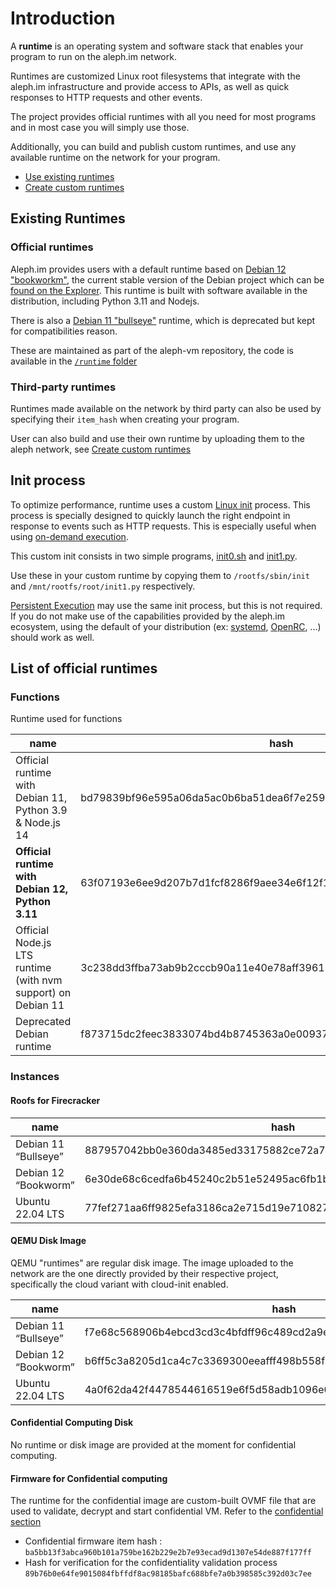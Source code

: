 # Introduction

A **runtime** is an operating system and software stack that enables your program to run on the aleph.im network.

Runtimes are customized Linux root filesystems that integrate with the aleph.im infrastructure and provide access to
APIs, as well as quick responses to HTTP requests and other events.

The project provides official runtimes with all you need for most programs and in most case you will simply use those.

Additionally, you can build and publish custom runtimes, and use any available runtime on the network for your program.

- [Use existing runtimes](#existing-runtimes)
- [Create custom runtimes](./custom.md)

## Existing Runtimes
### Official runtimes

Aleph.im provides users with a default runtime based on [Debian 12 "bookworkm"](https://wiki.debian.org/DebianBookworm),
the current stable version of the Debian project which can
be [found on the Explorer](https://explorer.aleph.im/address/ETH/0x101d8D16372dBf5f1614adaE95Ee5CCE61998Fc9/message/STORE/63f07193e6ee9d207b7d1fcf8286f9aee34e6f12f101d2ec77c1229f92964696).
This runtime is built with software available in the distribution, including Python 3.11 and Nodejs.

There is also a [Debian 11 "bullseye"](https://wiki.debian.org/DebianBullseye) runtime, which is deprecated but kept for compatibilities reason.

These are maintained as part of the aleph-vm  repository, the code is available in the [`/runtime` folder](https://github.com/aleph-im/aleph-vm/tree/main/runtimes) 

[//]: # (Not available yet)

[//]: # (### Official minimal runtime for binaries &#40;Rust, Go, ...&#41;)

[//]: # ()

[//]: # (This official minimal runtime is designed to run Linux binaries quickly and efficiently. It is built on a minimal)

[//]: # (system, and does not include interpreters or virtual machines for popular programming languages. This makes launching)

[//]: # (# &#40;binaries fast and efficient.&#41;)

### Third-party runtimes

Runtimes made available on the network by third party can also be used by specifying their `item_hash` when creating your program.

User can also build and use their own runtime by uploading them to the aleph network, see  [Create custom runtimes](./custom.md)

##  Init process

To optimize performance, runtime uses a custom [Linux init](https://en.wikipedia.org/wiki/Init) process. This
process is specially designed to quickly launch the right endpoint in response to events such as HTTP requests. This is
especially useful when using [on-demand execution](../index.md#on-demand-execution).

This custom init consists in two simple programs, [init0.sh](https://raw.githubusercontent.com/aleph-im/aleph-vm/main/runtimes/aleph-alpine-3.13-python/init0.sh) and [init1.py](https://raw.githubusercontent.com/aleph-im/aleph-vm/main/runtimes/aleph-alpine-3.13-python/init1.py).

Use these in your custom runtime by copying them to `/rootfs/sbin/init` and 
`/mnt/rootfs/root/init1.py` respectively.

[Persistent Execution](../index.md#persistent-execution) may use the same init process, but this is not required. If you do not make use
of the capabilities provided by the aleph.im ecosystem, using the default of your distribution 
(ex: [systemd](https://systemd.io/), [OpenRC](https://github.com/OpenRC/openrc), ...) should work as well.

## List of official runtimes



### Functions
Runtime used for functions

| name                                                         | hash                                                                | filesystem |
|--------------------------------------------------------------|---------------------------------------------------------------------|------------|
| Official runtime with Debian 11, Python 3.9 & Node.js 14     | bd79839bf96e595a06da5ac0b6ba51dea6f7e2591bb913deccded04d831d29f4    | ext4       |
| **Official runtime with Debian 12, Python 3.11**             | 63f07193e6ee9d207b7d1fcf8286f9aee34e6f12f101d2ec77c1229f92964696    | ext4       |
| Official Node.js LTS runtime (with nvm support) on Debian 11 | 3c238dd3ffba73ab9b2cccb90a11e40e78aff396152de922a6d794a0a65a305e    | ext4       |
| Deprecated Debian runtime                                    | f873715dc2feec3833074bd4b8745363a0e0093746b987b4c8191268883b2463    | ext4       |


[//]: # (Web and current SDK)
[//]: # (`63f07193e6ee9d207b7d1fcf8286f9aee34e6f12f101d2ec77c1229f92964696`)
[//]: # (Old doc)
[//]: # (`bd79839bf96e595a06da5ac0b6ba51dea6f7e2591bb913deccded04d831d29f4`)
[//]: # (Old one in the SDK)
[//]: # (`f873715dc2feec3833074bd4b8745363a0e0093746b987b4c8191268883b2463`)

### Instances

#### Roofs for Firecracker
| name                 | hash                                                             | filesystem |
|----------------------|------------------------------------------------------------------|------------|
| Debian 11 “Bullseye” | 887957042bb0e360da3485ed33175882ce72a70d79f1ba599400ff4802b7cee7 | BTRFS      |
| Debian 12 “Bookworm” | 6e30de68c6cedfa6b45240c2b51e52495ac6fb1bd4b36457b3d5ca307594d595 | BTRFS      |
| Ubuntu 22.04 LTS     | 77fef271aa6ff9825efa3186ca2e715d19e7108279b817201c69c34cedc74c27 | BTRFS      |


#### QEMU Disk Image
QEMU "runtimes" are regular disk image. The image uploaded to the network are the one directly provided by their respective project, specifically the cloud variant with cloud-init enabled.

| name                 | hash                                                             | filesystem |
|----------------------|------------------------------------------------------------------|------------|
| Debian 11 “Bullseye” | f7e68c568906b4ebcd3cd3c4bfdff96c489cd2a9ef73ba2d7503f244dfd578de | disk img   |
| Debian 12 “Bookworm” | b6ff5c3a8205d1ca4c7c3369300eeafff498b558f71b851aa2114afd0a532717 | disk img   |
| Ubuntu 22.04 LTS     | 4a0f62da42f4478544616519e6f5d58adb1096e069b392b151d47c3609492d0c | disk img   |

#### Confidential Computing Disk
No runtime or disk image are provided at the moment for confidential computing.

#### Firmware for Confidential computing
The runtime for the confidential image are custom-built OVMF file that are used to validate, decrypt and start confidential VM. Refer to the [confidential section](../../computing/confidential/index.md)

* Confidential firmware item hash : `ba5bb13f3abca960b101a759be162b229e2b7e93ecad9d1307e54de887f177ff`
* Hash for verification for the confidentiality validation process `89b76b0e64fe9015084fbffdf8ac98185bafc688bfe7a0b398585c392d03c7ee`
